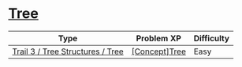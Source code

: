 # [Tree](https://www.codetree.ai/trails/complete/curated-cards/intro-tree-introduction)

|Type|Problem XP|Difficulty|
|---|---|---|
|[Trail 3 / Tree Structures / Tree](https://www.codetree.ai/trail-info/novice-high/)|[[Concept]Tree](https://www.codetree.ai/trails/complete/curated-cards/intro-tree-introduction/)|Easy|

